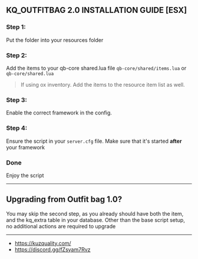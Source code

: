 ## KQ_OUTFITBAG 2.0 INSTALLATION GUIDE [ESX]

### Step 1:
Put the folder into your resources folder

### Step 2:
Add the items to your qb-core shared.lua file `qb-core/shared/items.lua` or `qb-core/shared.lua`

> If using ox inventory. Add the items to the resource item list as well. 

### Step 3:
Enable the correct framework in the config.

### Step 4:
Ensure the script in your `server.cfg` file. Make sure that it's started **after** your framework

### Done
Enjoy the script

___

## Upgrading from Outfit bag 1.0?
You may skip the second step, as you already should have both the item, and the kq_extra table in your database. 
Other than the base script setup, no additional actions are required to upgrade

___

- https://kuzquality.com/
- https://discord.gg/fZsyam7Rvz
